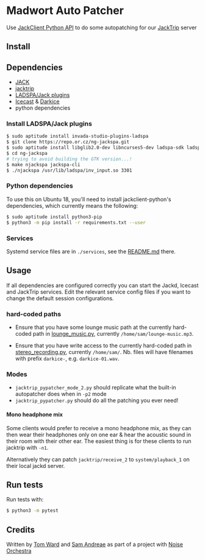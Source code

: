 # Madwort Auto Patcher

Use [JackClient Python API](https://github.com/spatialaudio/jackclient-python/) to do some autopatching for our [JackTrip](https://github.com/jacktrip/jacktrip) server

## Install

## Dependencies

- [JACK](https://jackaudio.org/)
- [jacktrip](https://github.com/jacktrip/jacktrip)
- [LADSPA/Jack plugins](https://repo.or.cz/ng-jackspa.git)
- [Icecast](https://github.com/xiph/Icecast-Server) & [Darkice](https://github.com/rafael2k/darkice)
- python dependencies

### Install LADSPA/Jack plugins

```bash
$ sudo aptitude install invada-studio-plugins-ladspa
$ git clone https://repo.or.cz/ng-jackspa.git
$ sudo aptitude install libglib2.0-dev libncurses5-dev ladspa-sdk ladspa-sdk-dev
$ cd ng-jackspa
# trying to avoid building the GTK version...!
$ make njackspa jackspa-cli
$ ./njackspa /usr/lib/ladspa/inv_input.so 3301
```

### Python dependencies

To use this on Ubuntu 18, you'll need to install jackclient-python's dependencies, which currently means the following:

```bash
$ sudo aptitude install python3-pip
$ python3 -m pip install -r requirements.txt --user
```

### Services

Systemd service files are in `./services`, see the [README.md](./services/README.md) there.

## Usage

If all dependencies are configured correctly you can start the Jackd, Icecast and JackTrip services. Edit the relevant service config files if you want to change the default session configurations.

### hard-coded paths

* Ensure that you have some lounge music path at the currently hard-coded path in [lounge_music.py](./lounge_music.py), currently `/home/sam/lounge-music.mp3`.

* Ensure that you have write access to the currently hard-coded path in [stereo_recording.py](./stereo_recording.py), currently `/home/sam/`. Nb. files will have filenames with prefix `darkice-`, e.g. `darkice-01.wav`.

### Modes

* `jacktrip_pypatcher_mode_2.py` should replicate what the built-in autopatcher does when in `-p2` mode
* `jacktrip_pypatcher.py` should do all the patching you ever need!

#### Mono headphone mix

Some clients would prefer to receive a mono headphone mix, as they can then wear their headphones only on one ear & hear the acoustic sound in their room with their other ear. The easiest thing is for these clients to run jacktrip with `-n1`.

Alternatively they can patch `jacktrip/receive_2` to `system/playback_1` on their local jackd server.

## Run tests

Run tests with:
```bash
$ python3 -m pytest
```

## Credits

Written by [Tom Ward](http://www.madwort.co.uk) and [Sam Andreae](https://www.samandreae.com/) as part of a project with [Noise Orchestra](https://noiseorchestra.org/)
